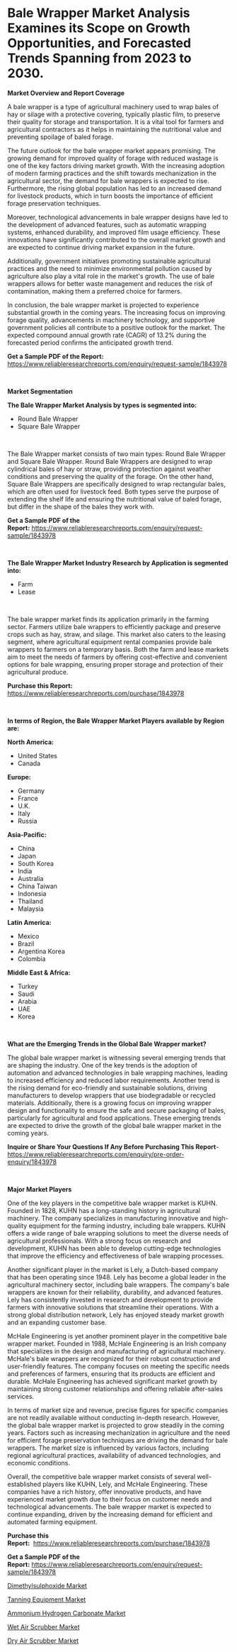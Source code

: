 <p><h1>Bale Wrapper Market Analysis Examines its Scope on Growth Opportunities, and Forecasted Trends Spanning from 2023 to 2030.</h1></p><p><strong>Market Overview and Report Coverage</strong></p>
<p><p>A bale wrapper is a type of agricultural machinery used to wrap bales of hay or silage with a protective covering, typically plastic film, to preserve their quality for storage and transportation. It is a vital tool for farmers and agricultural contractors as it helps in maintaining the nutritional value and preventing spoilage of baled forage.</p><p>The future outlook for the bale wrapper market appears promising. The growing demand for improved quality of forage with reduced wastage is one of the key factors driving market growth. With the increasing adoption of modern farming practices and the shift towards mechanization in the agricultural sector, the demand for bale wrappers is expected to rise. Furthermore, the rising global population has led to an increased demand for livestock products, which in turn boosts the importance of efficient forage preservation techniques.</p><p>Moreover, technological advancements in bale wrapper designs have led to the development of advanced features, such as automatic wrapping systems, enhanced durability, and improved film usage efficiency. These innovations have significantly contributed to the overall market growth and are expected to continue driving market expansion in the future.</p><p>Additionally, government initiatives promoting sustainable agricultural practices and the need to minimize environmental pollution caused by agriculture also play a vital role in the market's growth. The use of bale wrappers allows for better waste management and reduces the risk of contamination, making them a preferred choice for farmers.</p><p>In conclusion, the bale wrapper market is projected to experience substantial growth in the coming years. The increasing focus on improving forage quality, advancements in machinery technology, and supportive government policies all contribute to a positive outlook for the market. The expected compound annual growth rate (CAGR) of 13.2% during the forecasted period confirms the anticipated growth trend.</p></p>
<p><strong>Get a Sample PDF of the Report:</strong> <a href="https://www.reliableresearchreports.com/enquiry/request-sample/1843978">https://www.reliableresearchreports.com/enquiry/request-sample/1843978</a></p>
<p>&nbsp;</p>
<p><strong>Market Segmentation</strong></p>
<p><strong>The Bale Wrapper Market Analysis by types is segmented into:</strong></p>
<p><ul><li>Round Bale Wrapper</li><li>Square Bale Wrapper</li></ul></p>
<p>&nbsp;</p>
<p><p>The Bale Wrapper market consists of two main types: Round Bale Wrapper and Square Bale Wrapper. Round Bale Wrappers are designed to wrap cylindrical bales of hay or straw, providing protection against weather conditions and preserving the quality of the forage. On the other hand, Square Bale Wrappers are specifically designed to wrap rectangular bales, which are often used for livestock feed. Both types serve the purpose of extending the shelf life and ensuring the nutritional value of baled forage, but differ in the shape of the bales they work with.</p></p>
<p><strong>Get a Sample PDF of the Report:</strong>&nbsp;<a href="https://www.reliableresearchreports.com/enquiry/request-sample/1843978">https://www.reliableresearchreports.com/enquiry/request-sample/1843978</a></p>
<p>&nbsp;</p>
<p><strong>The Bale Wrapper Market Industry Research by Application is segmented into:</strong></p>
<p><ul><li>Farm</li><li>Lease</li></ul></p>
<p>&nbsp;</p>
<p><p>The bale wrapper market finds its application primarily in the farming sector. Farmers utilize bale wrappers to efficiently package and preserve crops such as hay, straw, and silage. This market also caters to the leasing segment, where agricultural equipment rental companies provide bale wrappers to farmers on a temporary basis. Both the farm and lease markets aim to meet the needs of farmers by offering cost-effective and convenient options for bale wrapping, ensuring proper storage and protection of their agricultural produce.</p></p>
<p><strong>Purchase this Report:</strong>&nbsp; <a href="https://www.reliableresearchreports.com/purchase/1843978">https://www.reliableresearchreports.com/purchase/1843978</a></p>
<p>&nbsp;</p>
<p><strong>In terms of Region, the Bale Wrapper Market Players available by Region are:</strong></p>
<p>
    <p> <strong> North America: </strong>
        <ul>
            <li>United States</li>
            <li>Canada</li>
        </ul>
        </p> 
    <p> <strong> Europe: </strong>
        <ul>
            <li>Germany</li>
            <li>France</li>
            <li>U.K.</li>
            <li>Italy</li>
            <li>Russia</li>
        </ul>
        </p> 
    <p> <strong> Asia-Pacific: </strong>
        <ul>
            <li>China</li>
            <li>Japan</li>
            <li>South Korea</li>
            <li>India</li>
            <li>Australia</li>
            <li>China Taiwan</li>
            <li>Indonesia</li>
            <li>Thailand</li>
            <li>Malaysia</li>
        </ul>
        </p> 
    <p> <strong> Latin America: </strong>
        <ul>
            <li>Mexico</li>
            <li>Brazil</li>
            <li>Argentina Korea</li>
            <li>Colombia</li>
        </ul>
        </p> 
    <p> <strong> Middle East & Africa: </strong>
        <ul>
            <li>Turkey</li>
            <li>Saudi</li>
            <li>Arabia</li>
            <li>UAE</li>
            <li>Korea</li>
        </ul>
    </p>
    </p>
<p>&nbsp;</p>
<p><strong>What are the Emerging Trends in the Global Bale Wrapper market?</strong></p>
<p><p>The global bale wrapper market is witnessing several emerging trends that are shaping the industry. One of the key trends is the adoption of automation and advanced technologies in bale wrapping machines, leading to increased efficiency and reduced labor requirements. Another trend is the rising demand for eco-friendly and sustainable solutions, driving manufacturers to develop wrappers that use biodegradable or recycled materials. Additionally, there is a growing focus on improving wrapper design and functionality to ensure the safe and secure packaging of bales, particularly for agricultural and food applications. These emerging trends are expected to drive the growth of the global bale wrapper market in the coming years.</p></p>
<p><strong>Inquire or Share Your Questions If Any Before Purchasing This Report</strong>- <a href="https://www.reliableresearchreports.com/enquiry/pre-order-enquiry/1843978">https://www.reliableresearchreports.com/enquiry/pre-order-enquiry/1843978</a></p>
<p>&nbsp;</p>
<p><strong>Major Market Players</strong></p>
<p><p>One of the key players in the competitive bale wrapper market is KUHN. Founded in 1828, KUHN has a long-standing history in agricultural machinery. The company specializes in manufacturing innovative and high-quality equipment for the farming industry, including bale wrappers. KUHN offers a wide range of bale wrapping solutions to meet the diverse needs of agricultural professionals. With a strong focus on research and development, KUHN has been able to develop cutting-edge technologies that improve the efficiency and effectiveness of bale wrapping processes. </p><p>Another significant player in the market is Lely, a Dutch-based company that has been operating since 1948. Lely has become a global leader in the agricultural machinery sector, including bale wrappers. The company's bale wrappers are known for their reliability, durability, and advanced features. Lely has consistently invested in research and development to provide farmers with innovative solutions that streamline their operations. With a strong global distribution network, Lely has enjoyed steady market growth and an expanding customer base.</p><p>McHale Engineering is yet another prominent player in the competitive bale wrapper market. Founded in 1988, McHale Engineering is an Irish company that specializes in the design and manufacturing of agricultural machinery. McHale's bale wrappers are recognized for their robust construction and user-friendly features. The company focuses on meeting the specific needs and preferences of farmers, ensuring that its products are efficient and durable. McHale Engineering has achieved significant market growth by maintaining strong customer relationships and offering reliable after-sales services.</p><p>In terms of market size and revenue, precise figures for specific companies are not readily available without conducting in-depth research. However, the global bale wrapper market is projected to grow steadily in the coming years. Factors such as increasing mechanization in agriculture and the need for efficient forage preservation techniques are driving the demand for bale wrappers. The market size is influenced by various factors, including regional agricultural practices, availability of advanced technologies, and economic conditions.</p><p>Overall, the competitive bale wrapper market consists of several well-established players like KUHN, Lely, and McHale Engineering. These companies have a rich history, offer innovative products, and have experienced market growth due to their focus on customer needs and technological advancements. The bale wrapper market is expected to continue expanding, driven by the increasing demand for efficient and automated farming equipment.</p></p>
<p><strong>Purchase this Report:</strong>&nbsp;&nbsp;<a href="https://www.reliableresearchreports.com/purchase/1843978">https://www.reliableresearchreports.com/purchase/1843978</a></p>
<p></p>
<p><strong>Get a Sample PDF of the Report:</strong>&nbsp;<a href="https://www.reliableresearchreports.com/enquiry/request-sample/1843978">https://www.reliableresearchreports.com/enquiry/request-sample/1843978</a></p>
<p><p><a href="https://github.com/rahu1502/Market-Research-Report-List-1/blob/main/dimethylsulphoxide-market.md">Dimethylsulphoxide Market</a></p><p><a href="https://medium.com/@nelljian7548/tanning-equipment-market-size-and-market-trends-complete-industry-overview-2023-to-2030-9a39caf10e06">Tanning Equipment Market</a></p><p><a href="https://github.com/rahu1505/Market-Research-Report-List-1/blob/main/ammonium-hydrogen-carbonate-market.md">Ammonium Hydrogen Carbonate Market</a></p><p><a href="https://medium.com/@allelee654/wet-air-scrubber-market-competitive-analysis-market-trends-and-forecast-to-2030-00d07ec2a91e">Wet Air Scrubber Market</a></p><p><a href="https://medium.com/@kiannoel89776554/dry-air-scrubber-market-size-market-outlook-and-market-forecast-2023-to-2030-38a3dc2535cc">Dry Air Scrubber Market</a></p></p>